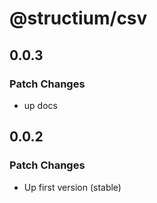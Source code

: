 # @structium/csv

## 0.0.3

### Patch Changes

- up docs

## 0.0.2

### Patch Changes

- Up first version (stable)
